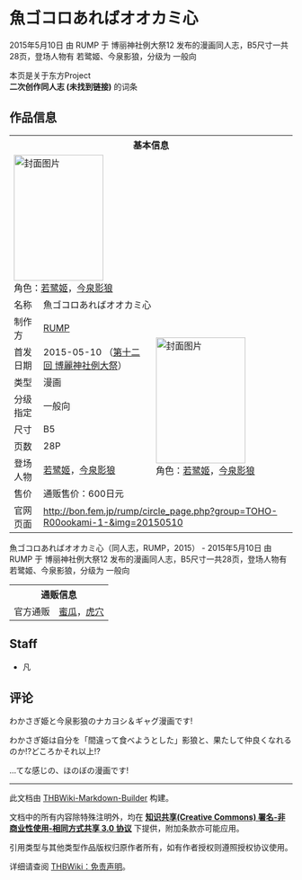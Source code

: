 # 魚ゴコロあればオオカミ心

<!-- source html: G:\repos\THBWiki-Markdown-Builder\THBWikiMarkdown\Temp\main\4\46\ns0%3A%E9%AD%9A%E3%82%B4%E3%82%B3%E3%83%AD%E3%81%82%E3%82%8C%E3%81%B0%E3%82%AA%E3%82%AA%E3%82%AB%E3%83%9F%E5%BF%83.html -->

2015年5月10日 由 RUMP 于 博丽神社例大祭12 发布的漫画同人志，B5尺寸一共28页，登场人物有 若鹭姬、今泉影狼，分级为 一般向

本页是关于东方Project  
 **二次创作同人志 (未找到链接)** 的词条
## 作品信息

<table><tbody><tr><th colspan="3">基本信息</th></tr><tr><td class="cover-artwork-mobile" colspan="2"><a href="./文件-魚ゴコロあればオオカミ心封面.jpg.md" class="image" title="封面图片"><img alt="封面图片" src="https://upload.thwiki.cc/thumb/e/eb/%E9%AD%9A%E3%82%B4%E3%82%B3%E3%83%AD%E3%81%82%E3%82%8C%E3%81%B0%E3%82%AA%E3%82%AA%E3%82%AB%E3%83%9F%E5%BF%83%E5%B0%81%E9%9D%A2.jpg/159px-%E9%AD%9A%E3%82%B4%E3%82%B3%E3%83%AD%E3%81%82%E3%82%8C%E3%81%B0%E3%82%AA%E3%82%AA%E3%82%AB%E3%83%9F%E5%BF%83%E5%B0%81%E9%9D%A2.jpg" decoding="async" loading="lazy" width="159" height="224" srcset="https://upload.thwiki.cc/thumb/e/eb/%E9%AD%9A%E3%82%B4%E3%82%B3%E3%83%AD%E3%81%82%E3%82%8C%E3%81%B0%E3%82%AA%E3%82%AA%E3%82%AB%E3%83%9F%E5%BF%83%E5%B0%81%E9%9D%A2.jpg/238px-%E9%AD%9A%E3%82%B4%E3%82%B3%E3%83%AD%E3%81%82%E3%82%8C%E3%81%B0%E3%82%AA%E3%82%AA%E3%82%AB%E3%83%9F%E5%BF%83%E5%B0%81%E9%9D%A2.jpg 1.5x, https://upload.thwiki.cc/thumb/e/eb/%E9%AD%9A%E3%82%B4%E3%82%B3%E3%83%AD%E3%81%82%E3%82%8C%E3%81%B0%E3%82%AA%E3%82%AA%E3%82%AB%E3%83%9F%E5%BF%83%E5%B0%81%E9%9D%A2.jpg/317px-%E9%AD%9A%E3%82%B4%E3%82%B3%E3%83%AD%E3%81%82%E3%82%8C%E3%81%B0%E3%82%AA%E3%82%AA%E3%82%AB%E3%83%9F%E5%BF%83%E5%B0%81%E9%9D%A2.jpg 2x" data-file-width="550" data-file-height="776"></a><div class="cover-char">角色：<a href="./若鹭姬.md" title="若鹭姬">若鹭姬</a>，<a href="./今泉影狼.md" title="今泉影狼">今泉影狼</a></div></td>
</tr><tr><td class="label">名称</td><td colspan="2"> 魚ゴコロあればオオカミ心 </td></tr><tr><td class="label">制作方</td><td><a href="./RUMP.md" title="RUMP">RUMP</a></td><td class="cover-artwork" rowspan="8" style="min-width:224px;"><a href="./文件-魚ゴコロあればオオカミ心封面.jpg.md" class="image" title="封面图片"><img alt="封面图片" src="https://upload.thwiki.cc/thumb/e/eb/%E9%AD%9A%E3%82%B4%E3%82%B3%E3%83%AD%E3%81%82%E3%82%8C%E3%81%B0%E3%82%AA%E3%82%AA%E3%82%AB%E3%83%9F%E5%BF%83%E5%B0%81%E9%9D%A2.jpg/159px-%E9%AD%9A%E3%82%B4%E3%82%B3%E3%83%AD%E3%81%82%E3%82%8C%E3%81%B0%E3%82%AA%E3%82%AA%E3%82%AB%E3%83%9F%E5%BF%83%E5%B0%81%E9%9D%A2.jpg" decoding="async" loading="lazy" width="159" height="224" srcset="https://upload.thwiki.cc/thumb/e/eb/%E9%AD%9A%E3%82%B4%E3%82%B3%E3%83%AD%E3%81%82%E3%82%8C%E3%81%B0%E3%82%AA%E3%82%AA%E3%82%AB%E3%83%9F%E5%BF%83%E5%B0%81%E9%9D%A2.jpg/238px-%E9%AD%9A%E3%82%B4%E3%82%B3%E3%83%AD%E3%81%82%E3%82%8C%E3%81%B0%E3%82%AA%E3%82%AA%E3%82%AB%E3%83%9F%E5%BF%83%E5%B0%81%E9%9D%A2.jpg 1.5x, https://upload.thwiki.cc/thumb/e/eb/%E9%AD%9A%E3%82%B4%E3%82%B3%E3%83%AD%E3%81%82%E3%82%8C%E3%81%B0%E3%82%AA%E3%82%AA%E3%82%AB%E3%83%9F%E5%BF%83%E5%B0%81%E9%9D%A2.jpg/317px-%E9%AD%9A%E3%82%B4%E3%82%B3%E3%83%AD%E3%81%82%E3%82%8C%E3%81%B0%E3%82%AA%E3%82%AA%E3%82%AB%E3%83%9F%E5%BF%83%E5%B0%81%E9%9D%A2.jpg 2x" data-file-width="550" data-file-height="776"></a><div class="cover-char">角色：<a href="./若鹭姬.md" title="若鹭姬">若鹭姬</a>，<a href="./今泉影狼.md" title="今泉影狼">今泉影狼</a></div></td>
</tr><tr><td class="label">首发日期</td><td>2015-05-10&#160;（<a href="/展会作品列表?e=%E5%8D%9A%E4%B8%BD%E7%A5%9E%E7%A4%BE%E4%BE%8B%E5%A4%A7%E7%A5%AD%2312">第十二回 博麗神社例大祭</a>）</td></tr><tr><td class="label">类型</td><td>漫画</td></tr><tr><td class="label">分级指定</td><td>一般向</td></tr><tr><td class="label">尺寸</td><td>B5</td></tr><tr><td class="label">页数</td><td>28P</td></tr><tr><td class="label">登场人物</td><td><a href="./若鹭姬.md" title="若鹭姬">若鹭姬</a>，<a href="./今泉影狼.md" title="今泉影狼">今泉影狼</a></td></tr><tr><td class="label">售价</td><td>通贩售价：600日元</td></tr>
<tr><td class="label">官网页面</td><td colspan="2"><a rel="nofollow" class="external free" href="http://bon.fem.jp/rump/circle_page.php?group=TOHO-R00ookami-1-&amp;img=20150510">http://bon.fem.jp/rump/circle_page.php?group=TOHO-R00ookami-1-&amp;img=20150510</a></td></tr></tbody></table>

魚ゴコロあればオオカミ心（同人志，RUMP，2015） - 2015年5月10日 由 RUMP 于 博丽神社例大祭12 发布的漫画同人志，B5尺寸一共28页，登场人物有 若鹭姬、今泉影狼，分级为 一般向

<table><tbody><tr><th colspan="3">通贩信息</th></tr><tr><td class="label">官方通贩</td><td colspan="2"><a rel="nofollow" class="external text" href="https://www.melonbooks.co.jp/detail/detail.php?product_id=124868">蜜瓜</a>，<a rel="nofollow" class="external text" href="https://ec.toranoana.jp/tora_r/ec/item/040030301295">虎穴</a></td></tr></tbody></table>


## Staff
- 凡

## 评论
  
わかさぎ姫と今泉影狼のナカヨシ＆ギャグ漫画です!  

わかさぎ姫は自分を「間違って食べようとした」影狼と、果たして仲良くなれるのか!?どころかそれ以上!?  

…てな感じの、ほのぼの漫画です!
  
  
  

  





---

此文档由 [THBWiki-Markdown-Builder](https://github.com/Delsin-Yu/THBWiki-Markdown-Builder) 构建。

文档中的所有内容除特殊注明外，均在 [**知识共享(Creative Commons) 署名-非商业性使用-相同方式共享 3.0 协议**](https://creativecommons.org/licenses/by-sa/3.0/deed.zh-hans) 下提供，附加条款亦可能应用。

引用类型与其他类型作品版权归原作者所有，如有作者授权则遵照授权协议使用。

详细请查阅 [THBWiki：免责声明](https://thbwiki.cc/THBWiki:%E5%85%8D%E8%B4%A3%E5%A3%B0%E6%98%8E)。


